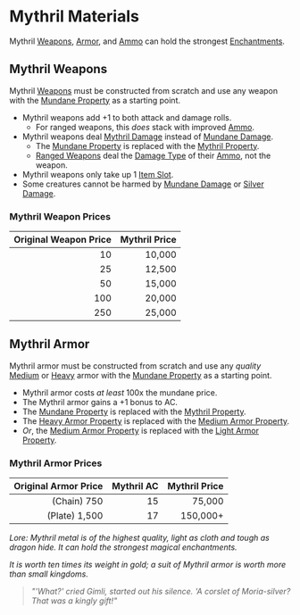 # Mythril Materials

Mythril [Weapons](../Weapons/Weapons.md), [Armor](../Armor/Armor.md), and [Ammo](../Weapon%20Properties/Ammo%20Property.md) can hold the strongest [Enchantments](../../Magic/Crafting/Enchanting/Enchanting.md).

## Mythril Weapons

Mythril [Weapons](../Weapons/Weapons.md) must be constructed from scratch and use any weapon with the [Mundane Property](Mundane%20Property.md) as a starting point.

- Mythril weapons add +1 to both attack and damage rolls.
	- For ranged weapons, this *does* stack with improved [Ammo](../Weapon%20Properties/Ammo%20Property.md).
- Mythril weapons deal [Mythril Damage](../../Game%20Procedures/Combat/Damage%20Types/Mythril%20Damage.md) instead of [Mundane Damage](../../Game%20Procedures/Combat/Damage%20Types/Mundane%20Damage.md).
	- The [Mundane Property](Mundane%20Property.md) is replaced with the [Mythril Property](Mythril%20Property.md).
	- [Ranged Weapons](../Weapons/Weapons.md#Ranged%20Weapons) deal the [Damage Type](../../Game%20Procedures/Combat/Damage%20Types/!Damage%20Types.md) of their [Ammo](../Weapon%20Properties/Ammo%20Property.md), not the weapon.
- Mythril weapons only take up 1 [Item Slot](../../Player%20Characters/Derived%20Statistics/Item%20Slots.md).
- Some creatures cannot be harmed by [Mundane Damage](../../Game%20Procedures/Combat/Damage%20Types/Mundane%20Damage.md) or [Silver Damage](../../Game%20Procedures/Combat/Damage%20Types/Silver%20Damage.md).

### Mythril Weapon Prices

| Original Weapon Price | Mythril Price |
| --------------------: | ------------: |
|                    10 |        10,000 |
|                    25 |        12,500 |
|                    50 |        15,000 |
|                   100 |        20,000 |
|                   250 |        25,000 |

## Mythril Armor

Mythril armor must be constructed from scratch and use any *quality* [Medium](../Armor%20Properties/Medium%20Armor%20Property.md) or [Heavy](../Armor%20Properties/Heavy%20Armor%20Property.md) armor with the [Mundane Property](Mundane%20Property.md) as a starting point.

- Mythril armor costs *at least* 100x the mundane price.
- The Mythril armor gains a +1 bonus to AC.
- The [Mundane Property](Mundane%20Property.md) is replaced with the [Mythril Property](Mythril%20Property.md).
- The [Heavy Armor Property](../Armor%20Properties/Heavy%20Armor%20Property.md) is replaced with the [Medium Armor Property](../Armor%20Properties/Medium%20Armor%20Property.md).
- *Or*, the [Medium Armor Property](../Armor%20Properties/Medium%20Armor%20Property.md) is replaced with the [Light Armor Property](../Armor%20Properties/Light%20Armor%20Property.md).

### Mythril Armor Prices

| Original Armor Price | Mythril AC | Mythril Price |
| -------------------: | ---------: | ------------: |
|     (Chain)      750 |         15 |        75,000 |
|      (Plate)   1,500 |         17 |      150,000+ |

*Lore:*
*Mythril metal is of the highest quality, light as cloth and tough as dragon hide. It can hold the strongest magical enchantments.*

*It is worth ten times its weight in gold; a suit of Mythril armor is worth more than small kingdoms.*

> *"'What?' cried Gimli, started out his silence. 'A corslet of Moria-silver? That was a kingly gift!"*
